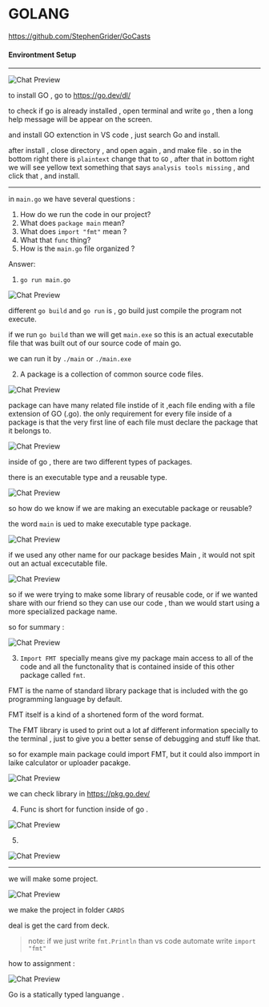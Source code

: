 # **GOLANG**
https://github.com/StephenGrider/GoCasts

#### **Environtment Setup**
---
 ![Chat Preview]( https://github.com/zainuddin-maker/Golang/blob/master/imgdiagram/diagrams-001%20-%20install.png?raw=true)

 to install GO , go to https://go.dev/dl/

 to check if go is already installed , open terminal and write `go` , then a long help message will be appear on the screen.

 and install GO extenction in VS code , just search Go and install.

 after install , close directory , and open again , and make file . so in the bottom right there is `plaintext` change that to `GO` , after that in bottom right we will see yellow text something that says `analysis tools missing` , and click that , and install.

 ---
 in `main.go` we have several questions :

 1. How do we run the code in our project?
 2. What does `package main` mean?
 3. What does `import "fmt"` mean ?
 4. What that `func` thing?
 5. How is the `main.go` file organized ?

 Answer:

 1. `go run main.go`


 ![Chat Preview](  https://github.com/zainuddin-maker/Golang/blob/master/imgdiagram/diagrams-003%20-%20go%20cli.png?raw=true)

 different `go build` and `go run` is , go build just compile the program not execute.

 if we run `go build` than we will get `main.exe` so this is an actual executable file that was built out of our source code of main go.

 we can run it by `./main` or `./main.exe`

 2. A package is a collection of common source code files.

 ![Chat Preview](   https://github.com/zainuddin-maker/Golang/blob/master/imgdiagram/diagrams-008%20-%20what%20package.png?raw=true)

 package can have many related file instide of it ,each file ending with a file extension of GO (.go). the only requirement for every file inside of a package is that the very first line of each file must declare the package that it belongs to.

  ![Chat Preview](    https://github.com/zainuddin-maker/Golang/blob/master/imgdiagram/diagrams-014%20-%20packages.png?raw=true)

  inside of go , there are two different types of packages.

  there is an executable type and a reusable type.

  ![Chat Preview](https://github.com/zainuddin-maker/Golang/blob/master/imgdiagram/diagrams-012%20-%20types%20of%20packages.png?raw=true)

  so how do we know if we are making an executable package or reusable? 

  the word `main` is ued to make executable type package.


  ![Chat Preview](https://github.com/zainuddin-maker/Golang/blob/master/imgdiagram/diagrams-013%20-%20compiling.png?raw=true)

  if we used any other name for our package besides Main , it would not spit out an actual excecutable file.

![Chat Preview](https://github.com/zainuddin-maker/Golang/blob/master/imgdiagram/diagrams-013.5%20-%20reusable.png?raw=true)

so if we were trying to make some library of reusable code, or if we wanted share with our friend so they can use our code , than we would start using a more specialized package name.

so for summary :

![Chat Preview](https://github.com/zainuddin-maker/Golang/blob/master/imgdiagram/diagrams-008%20-%20packages.png?raw=true)


3. `Import FMT `specially means give my package main access to all of the code and all the functonality that is contained inside of this other package called `fmt`.

FMT is the name of standard library package that is included with the go programming language by default.

FMT itself is a kind of a shortened form of the word format.

The FMT library is used to print out a lot af different information specially to the terminal , just to give you a better sense of debugging and stuff like that.

so for example main package could import FMT, but it could also immport in laike calculator or uploader pacakge.

![Chat Preview](https://github.com/zainuddin-maker/Golang/blob/master/imgdiagram/diagrams-010%20-%20many%20imports.png?raw=true)

we can check library in https://pkg.go.dev/

4. Func is short for function inside of go .


![Chat Preview](https://github.com/zainuddin-maker/Golang/blob/master/imgdiagram/diagrams-015%20-%20func.png?raw=true)

5. 

![Chat Preview](https://github.com/zainuddin-maker/Golang/blob/master/imgdiagram/diagrams-007%20-%20code.png?raw=true)

---

we will make some project.

![Chat Preview](https://github.com/zainuddin-maker/Golang/blob/master/imgdiagram/diagrams-000%20-%20cards.png?raw=true)

we make the project in folder `CARDS`

deal is get the card from deck.

>note: if we just write `fmt.Println` than vs code automate write `import "fmt"`

how to assignment :

![Chat Preview](
https://github.com/zainuddin-maker/Golang/blob/master/imgdiagram/diagrams-003%20-%20assignment.png?raw=true)

Go is a statically typed languange .













